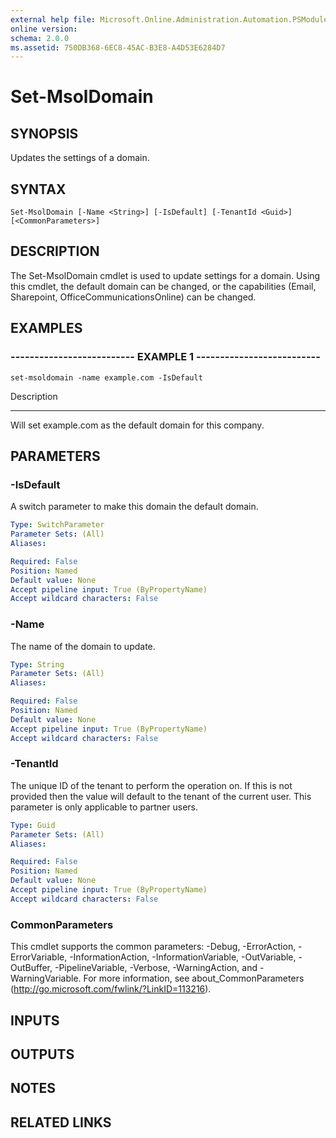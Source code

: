 ```yaml
---
external help file: Microsoft.Online.Administration.Automation.PSModule.dll-Help.xml
online version: 
schema: 2.0.0
ms.assetid: 750DB368-6EC8-45AC-B3E8-A4D53E6284D7
---
```


# Set-MsolDomain

## SYNOPSIS
Updates the settings of a domain.

## SYNTAX

```
Set-MsolDomain [-Name <String>] [-IsDefault] [-TenantId <Guid>] [<CommonParameters>]
```

## DESCRIPTION
The Set-MsolDomain cmdlet is used to update settings for a domain.
Using this cmdlet, the default domain can be changed, or the capabilities (Email, Sharepoint, OfficeCommunicationsOnline) can be changed.

## EXAMPLES

### -------------------------- EXAMPLE 1 --------------------------
```
set-msoldomain -name example.com -IsDefault
```

Description

-----------

Will set example.com as the default domain for this company.

## PARAMETERS

### -IsDefault
A switch parameter to make this domain the default domain.

```yaml
Type: SwitchParameter
Parameter Sets: (All)
Aliases: 

Required: False
Position: Named
Default value: None
Accept pipeline input: True (ByPropertyName)
Accept wildcard characters: False
```

### -Name
The name of the domain to update.

```yaml
Type: String
Parameter Sets: (All)
Aliases: 

Required: False
Position: Named
Default value: None
Accept pipeline input: True (ByPropertyName)
Accept wildcard characters: False
```

### -TenantId
The unique ID of the tenant to perform the operation on.
If this is not provided then the value will default to the tenant of the current user.
This parameter is only applicable to partner users.

```yaml
Type: Guid
Parameter Sets: (All)
Aliases: 

Required: False
Position: Named
Default value: None
Accept pipeline input: True (ByPropertyName)
Accept wildcard characters: False
```

### CommonParameters
This cmdlet supports the common parameters: -Debug, -ErrorAction, -ErrorVariable, -InformationAction, -InformationVariable, -OutVariable, -OutBuffer, -PipelineVariable, -Verbose, -WarningAction, and -WarningVariable. For more information, see about_CommonParameters (http://go.microsoft.com/fwlink/?LinkID=113216).

## INPUTS

## OUTPUTS

## NOTES

## RELATED LINKS


